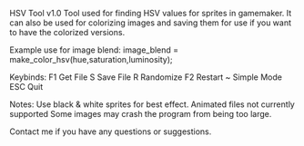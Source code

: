 HSV Tool v1.0
Tool used for finding HSV values for sprites in gamemaker. 
It can also be used for colorizing images and saving them for use if you want to have the colorized versions.

Example use for image blend:
	image_blend = make_color_hsv(hue,saturation,luminosity);
	
Keybinds:
	F1	Get File
	S	Save File
	R	Randomize
	F2	Restart
	~	Simple Mode
	ESC	Quit
	
Notes:
	Use black & white sprites for best effect.
	Animated files not currently supported
	Some images may crash the program from being too large.

Contact me if you have any questions or suggestions.